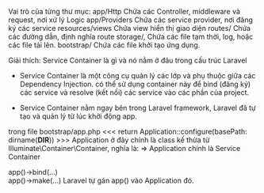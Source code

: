 Vai trò của từng thư mục:
app/Http         Chứa các Controller, middleware và request, nơi xử lý Logic
app/Providers    Chứa các service provider, nơi đăng ký các service
resources/views  Chứa view hiển thị giao diện
routes/          Chứa các đường dẫn, định nghĩa route
storage/,        Chứa các file tạm thời, log, hoặc các file tải lên.
bootstrap/       Chứa các file khởi tạo ứng dụng.

Giải thích: Service Container là gì và nó nằm ở đâu trong cấu trúc Laravel

- Service Container là một công cụ quản lý các lớp và phụ thuộc giữa các Dependency Injection.
có thể sử dụng container này để bind (đăng ký) các service và resolve (kết nối) các service vào các phần của project.

- Service Container nằm ngay bên trong Laravel framework, Laravel đã tự tạo và quản lý từ lúc khởi động app.

trong file bootstrap/app.php
<<< return Application::configure(basePath: dirname(__DIR__)) >>>
Application ở đây chính là class kế thừa từ Illuminate\Container\Container, nghĩa là:
=> Application chính là Service Container

app()->bind(...)  
app()->make(...)
Laravel tự gán app() vào Application đó.

